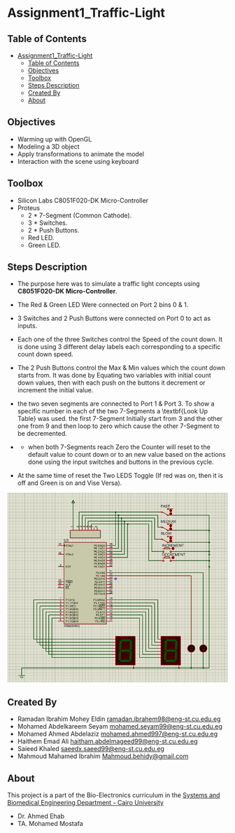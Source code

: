 # Assignment1_Traffic-Light




## Table of Contents

- [Assignment1_Traffic-Light](#assignment1_traffic-light)
  - [Table of Contents](#table-of-contents)
  - [Objectives](#objectives)
  - [Toolbox](#toolbox)
  - [Steps Description](#steps-description)
  - [Created By](#created-by)
  - [About](#about)



## Objectives
- Warming up with OpenGL
- Modeling a 3D object
- Apply transformations to animate the model
- Interaction with the scene using keyboard


## Toolbox

- Silicon Labs C8051F020-DK Micro-Controller
- Proteus
    - 2 *   7-Segment (Common Cathode).
    - 3 *   Switches.
    - 2 * Push Buttons.
    - Red LED.
    - Green LED.


## Steps Description

- The purpose here was to simulate a traffic light concepts using **C8051F020-DK Micro-Controller**. 
- The Red & Green LED Were connected on Port 2  bins 0 \& 1.
- 3 Switches and 2 Push Buttons were connected on Port 0 to act as inputs.
	
- Each one of the three Switches control the Speed of the count down. It is done using 3 different delay labels each corresponding to a specific count down speed. 
- The 2 Push Buttons control the Max \& Min values which the count down starts from. It was done by Equating two variables with initial count down values, then with each push on the buttons it decrement or increment the initial value.
- the two seven segments are connected to Port 1 \& Port 3. To show a specific number in each of the two 7-Segments a \textbf{Look Up Table} was used. the first 7-Segment Initially start from 3 and the other one from 9 and then loop to zero which cause the other 7-Segment to be decremented.
-  - when both 7-Segments reach Zero the Counter will reset to the default value to count down or to an new value based on the actions done using the input switches and buttons in the previous cycle.
- At the same time of reset the Two LEDS Toggle (If red was on, then it is off and Green is on and Vise Versa).    


![Traffic Light Schematic](electronics.png)
## Created By 

-   Ramadan Ibrahim Mohey Eldin  [ramadan.ibrahem98@eng-st.cu.edu.eg](mailto:ramadan.ibrahem98@eng-st.cu.edu.eg)
 -   Mohamed Abdelkareem Seyam [mohamed.seyam99@eng-st.cu.edu.eg](mailto:mohamed.seyam99@eng-st.cu.edu.eg)
-   Mohamed Ahmed Abdelaziz [mohamed.ahmed997@eng-st.cu.edu.eg](mailto:mohamed.ahmed997@eng-st.cu.edu.eg)
-   Haithem Emad Ali [haitham.abdelmageed99@eng-st.cu.edu.eg](mailto:haitham.abdelmageed99@eng-st.cu.edu.eg)
 -   Saieed Khaled [saeedx.saeed99@eng-st.cu.edu.eg](mailto:saeedx.saeed99@eng-st.cu.edu.eg)
-   Mahmoud Mahamed Ibrahim [Mahmoud.behidy@gmail.com](mailto:Mahmoud.behidy@gmail.com)

## About

This project is a part of the Bio-Electronics curriculum  in the [Systems and Biomedical Engineering Department - Cairo University](http://bmes.cufe.edu.eg/)
- Dr. Ahmed Ehab
- TA. Mohamed Mostafa 


